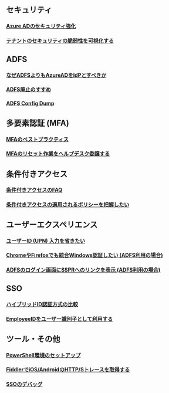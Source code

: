 ## セキュリティ
#### [Azure ADのセキュリティ強化](Security/Secure-AzureAD.md)  
#### [テナントのセキュリティの脆弱性を可視化する](Security/Discover-vulnerability.md)

## ADFS  
#### [なぜADFSよりもAzureADをIdPとすべきか](ADFS/Why-AzureAD.md)
#### [ADFS廃止のすすめ](ADFS/Goodbye-ADFS.md)
#### [ADFS Config Dump](ADFS/ADFS-Config-Dump.md)

## 多要素認証 (MFA)  
#### [MFAのベストプラクティス](MFA/MFA-Best-Practice.md)
#### [MFAのリセット作業をヘルプデスク委譲する](MFA/Delegate-MFA-Reset.md)

## 条件付きアクセス
#### [条件付きアクセスのFAQ](CA/CA-Faq.md)
#### [条件付きアクセスの適用されるポリシーを把握したい](CA/CA-WhatIf.md)

## ユーザーエクスペリエンス
#### [ユーザーID (UPN) 入力を省きたい](UX/HRD-Acceleration.md)
#### [ChromeやFirefoxでも統合Windows認証したい (ADFS利用の場合)](UX/ADFS-IWA.md)
#### [ADFSのログイン画面にSSPRへのリンクを表示  (ADFS利用の場合)](UX/ADFS-SSPR-Link.md)

## SSO
#### [ハイブリッドID認証方式の比較](ADFS/HybridId-Comparison.md)
#### [EmployeeIDをユーザー識別子として利用する](SSO/EmployeeID-As-NameID.md)


## ツール・その他
#### [PowerShell環境のセットアップ](Tools/Powershell-Setup.md)
#### [FiddlerでiOS/AndroidのHTTP/Sトレースを取得する](Tools/Fiddler-Mobile.md)
#### [SSOのデバッグ](SSO-Debug.md)